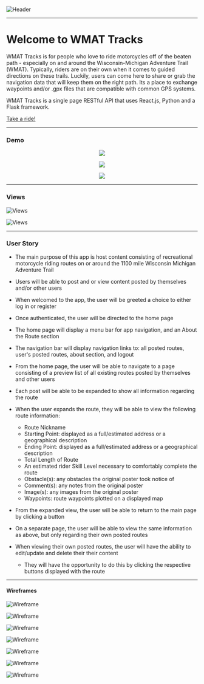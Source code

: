 ![Header](https://i.imgur.com/Kf7CUTS.png)

___



# Welcome to WMAT Tracks 


WMAT Tracks is for people who love to ride motorcycles off of the beaten path - especially on and around the Wisconsin-Michigan Adventure Trail (WMAT). Typically, riders are on their own when it comes to guided directions on these trails. Luckily, users can come here to share or grab the navigation data that will keep them on the right path. Its a place to exchange waypoints and/or .gpx files that are compatible with common GPS systems.

WMAT Tracks is a single page RESTful API that uses React.js, Python and a Flask framework.

[Take a ride!](https://wmattracks.herokuapp.com/)

***

### Demo


<p align="center">
  <img src="https://i.imgur.com/MrgrPk2.gif">
</p>

<p align="center">
  <img src="https://i.imgur.com/Mi33MTz.gif">
</p>

<p align="center">
  <img src="https://i.imgur.com/iUysRTy.gif">
</p>



___

### Views 

![Views](https://i.imgur.com/OlSAdMk.png)

![Views](https://i.imgur.com/ALXhR0h.png)


---



### User Story

* The main purpose of this app is host content consisting of recreational motorcycle riding routes on or around the 1100 mile Wisconsin Michigan Adventure Trail

* Users will be able to post and or view content posted by themselves and/or other users

* When welcomed to the app, the user will be greeted a choice to either log in or register

* Once authenticated, the user will be directed to the home page

* The home page will display a menu bar for app navigation, and an About the Route section

* The navigation bar will display navigation links to: all posted routes, user's posted routes, about section, and logout

* From the home page, the user will be able to navigate to a page consisting of a preview list of all existing routes posted by themselves and other users

* Each post will be able to be expanded to show all information regarding the route

* When the user expands the route, they will be able to view the following route information:
  * Route Nickname
  * Starting Point: displayed as a full/estimated address or a geographical description
  * Ending Point: displayed as a full/estimated address or a geographical description
  * Total Length of Route
  * An estimated rider Skill Level necessary to comfortably complete the route
  * Obstacle(s): any obstacles the original poster took notice of
  * Comment(s): any notes from the original poster
  * Image(s): any images from the original poster
  * Waypoints: route waypoints plotted on a displayed map

* From the expanded view, the user will be able to return to the main page by clicking a button

* On a separate page, the user will be able to view the same information as above, but only regarding their own posted routes

* When viewing their own posted routes, the user will have the ability to edit/update and delete their their content
  * They will have the opportunity to do this by clicking the respective buttons displayed with the route

___


#### Wireframes
![Wireframe](https://i.imgur.com/v4HfDyH.png)

![Wireframe](https://i.imgur.com/BvMEkkb.png)

![Wireframe](https://i.imgur.com/zHZzAwM.png)

![Wireframe](https://i.imgur.com/pArQWIg.png)

![Wireframe](https://i.imgur.com/teh6axH.png)

![Wireframe](https://i.imgur.com/TdqiLV0.png)

![Wireframe](https://i.imgur.com/FXaPK8y.png)




